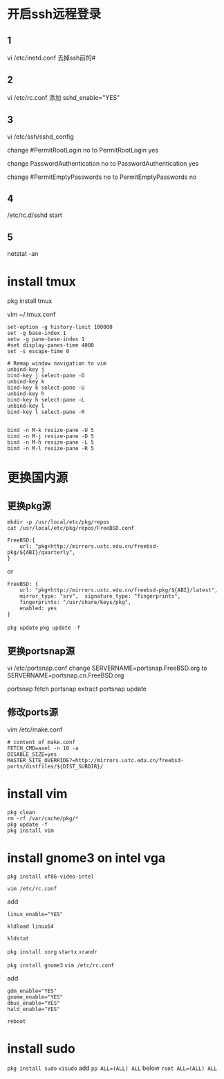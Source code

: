 # 开启ssh远程登录
## 1 
vi /etc/inetd.conf
去掉ssh前的#

## 2
vi /etc/rc.conf
添加
sshd_enable="YES"

## 3
vi /etc/ssh/sshd_config

change
#PermitRootLogin no
to
PermitRootLogin yes

change
PasswordAuthentication no
to 
PasswordAuthentication yes

change 
#PermitEmptyPasswords no
to
PermitEmptyPasswords no

## 4
/etc/rc.d/sshd start

## 5
netstat -an

# install tmux
pkg install tmux

vim ~/.tmux.conf

```
set-option -g history-limit 100000
set -g base-index 1
setw -g pane-base-index 1
#set display-panes-time 4000
set -s escape-time 0

# Remap window navigation to vim
unbind-key j
bind-key j select-pane -D
unbind-key k
bind-key k select-pane -U
unbind-key h
bind-key h select-pane -L
unbind-key l
bind-key l select-pane -R


bind -n M-k resize-pane -U 5
bind -n M-j resize-pane -D 5
bind -n M-h resize-pane -L 5
bind -n M-l resize-pane -R 5

```

# 更换国内源
## 更换pkg源

```
mkdir -p /usr/local/etc/pkg/repos
cat /usr/local/etc/pkg/repos/FreeBSD.conf
```

```
FreeBSD:{
    url: "pkg+http://mirrors.ustc.edu.cn/freebsd-pkg/${ABI}/quarterly",
}
```
or
```
FreeBSD: {
    url: "pkg+http://mirrors.ustc.edu.cn/freebsd-pkg/${ABI}/latest",
    mirror_type: "srv",  signature_type: "fingerprints",
    fingerprints: "/usr/share/keys/pkg",
    enabled: yes
}
```

`pkg update`
`pkg update -f`




## 更换portsnap源
vi /etc/portsnap.conf
change
SERVERNAME=portsnap.FreeBSD.org
to 
SERVERNAME=portsnap.cn.FreeBSD.org

portsnap fetch
portsnap extract
portsnap update

## 修改ports源
vim /etc/make.conf

```
# content of make.conf
FETCH_CMD=axel -n 10 -a
DISABLE_SIZE=yes
MASTER_SITE_OVERRIDE?=http://mirrors.ustc.edu.cn/freebsd-ports/distfiles/${DIST_SUBDIR}/
```

# install vim

```
pkg clean
rm -rf /var/cache/pkg/*
pkg update -f
pkg install vim

```


# install gnome3 on intel vga

`pkg install xf86-video-intel​​​​​​​`

`vim /etc/rc.conf`

add 

`linux_enable="YES"`

`kldload linux64`

`kldstat`

`pkg install xorg`
`startx`
`xrandr`

`pkg install gnome3`
`vim /etc/rc.conf`

add

```
gdm_enable="YES"
gnome_enable="YES"
dbus_enable="YES"
hald_enable="YES"
```
`reboot`

# install sudo
`pkg install sudo`
`visudo`
add
`pp ALL=(ALL) ALL`
below
`root ALL=(ALL) ALL`
